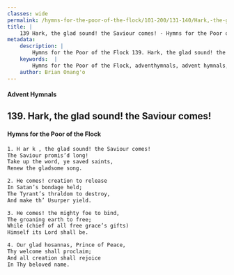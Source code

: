 ```yaml
---
classes: wide
permalink: /hymns-for-the-poor-of-the-flock/101-200/131-140/Hark,-the-glad-sound!-the-Saviour-comes!/
title: |
    139 Hark, the glad sound! the Saviour comes! - Hymns for the Poor of the Flock
metadata:
    description: |
        Hymns for the Poor of the Flock 139. Hark, the glad sound! the Saviour comes!. H ar k , the glad sound! the Saviour comes!  The Saviour promis’d long! Take up the word, ye saved saints, Renew the gladsome song. 
    keywords:  |
        Hymns for the Poor of the Flock, adventhymnals, advent hymnals, Hark, the glad sound! the Saviour comes!, H ar k , the glad sound! the Saviour comes! , 
    author: Brian Onang'o
---
```


#### Advent Hymnals
## 139. Hark, the glad sound! the Saviour comes!
####  Hymns for the Poor of the Flock

```txt
1. H ar k , the glad sound! the Saviour comes! 
The Saviour promis’d long!
Take up the word, ye saved saints,
Renew the gladsome song.

2. He comes! creation to release
In Satan’s bondage held;
The Tyrant’s thraldom to destroy, 
And make th’ Usurper yield.

3. He comes! the mighty foe to bind,
The groaning earth to free;
While (chief of all free grace’s gifts) 
Himself its Lord shall be.

4. Our glad hosannas, Prince of Peace,
Thy welcome shall proclaim;
And all creation shall rejoice 
In Thy beloved name.
```